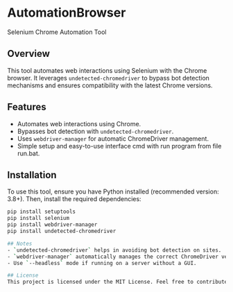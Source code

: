# AutomationBrowser
Selenium Chrome Automation Tool

## Overview
This tool automates web interactions using Selenium with the Chrome browser. It leverages `undetected-chromedriver` to bypass bot detection mechanisms and ensures compatibility with the latest Chrome versions.

## Features
- Automates web interactions using Chrome.
- Bypasses bot detection with `undetected-chromedriver`.
- Uses `webdriver-manager` for automatic ChromeDriver management.
- Simple setup and easy-to-use interface cmd with run program from file run.bat.

## Installation
To use this tool, ensure you have Python installed (recommended version: 3.8+). Then, install the required dependencies:
```bash
pip install setuptools
pip install selenium
pip install webdriver-manager
pip install undetected-chromedriver

## Notes
- `undetected-chromedriver` helps in avoiding bot detection on sites.
- `webdriver-manager` automatically manages the correct ChromeDriver version.
- Use `--headless` mode if running on a server without a GUI.

## License
This project is licensed under the MIT License. Feel free to contribute and improve the tool!
